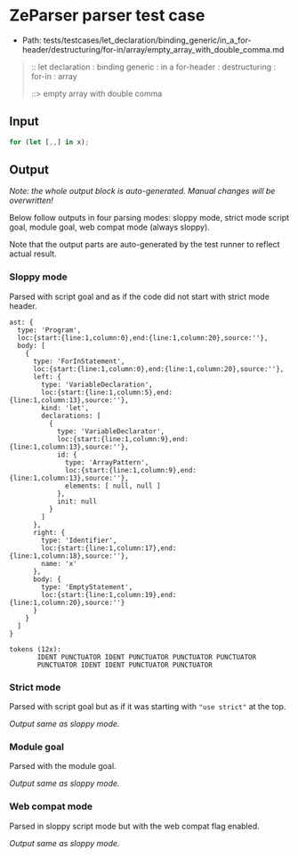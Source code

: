# ZeParser parser test case

- Path: tests/testcases/let_declaration/binding_generic/in_a_for-header/destructuring/for-in/array/empty_array_with_double_comma.md

> :: let declaration : binding generic : in a for-header : destructuring : for-in : array
>
> ::> empty array with double comma

## Input

`````js
for (let [,,] in x);
`````

## Output

_Note: the whole output block is auto-generated. Manual changes will be overwritten!_

Below follow outputs in four parsing modes: sloppy mode, strict mode script goal, module goal, web compat mode (always sloppy).

Note that the output parts are auto-generated by the test runner to reflect actual result.

### Sloppy mode

Parsed with script goal and as if the code did not start with strict mode header.

`````
ast: {
  type: 'Program',
  loc:{start:{line:1,column:0},end:{line:1,column:20},source:''},
  body: [
    {
      type: 'ForInStatement',
      loc:{start:{line:1,column:0},end:{line:1,column:20},source:''},
      left: {
        type: 'VariableDeclaration',
        loc:{start:{line:1,column:5},end:{line:1,column:13},source:''},
        kind: 'let',
        declarations: [
          {
            type: 'VariableDeclarator',
            loc:{start:{line:1,column:9},end:{line:1,column:13},source:''},
            id: {
              type: 'ArrayPattern',
              loc:{start:{line:1,column:9},end:{line:1,column:13},source:''},
              elements: [ null, null ]
            },
            init: null
          }
        ]
      },
      right: {
        type: 'Identifier',
        loc:{start:{line:1,column:17},end:{line:1,column:18},source:''},
        name: 'x'
      },
      body: {
        type: 'EmptyStatement',
        loc:{start:{line:1,column:19},end:{line:1,column:20},source:''}
      }
    }
  ]
}

tokens (12x):
       IDENT PUNCTUATOR IDENT PUNCTUATOR PUNCTUATOR PUNCTUATOR
       PUNCTUATOR IDENT IDENT PUNCTUATOR PUNCTUATOR
`````

### Strict mode

Parsed with script goal but as if it was starting with `"use strict"` at the top.

_Output same as sloppy mode._

### Module goal

Parsed with the module goal.

_Output same as sloppy mode._

### Web compat mode

Parsed in sloppy script mode but with the web compat flag enabled.

_Output same as sloppy mode._
